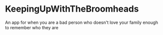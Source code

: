# KeepingUpWithTheBroomheads
An app for when you are a bad person who doesn't love your family enough to remember who they are

